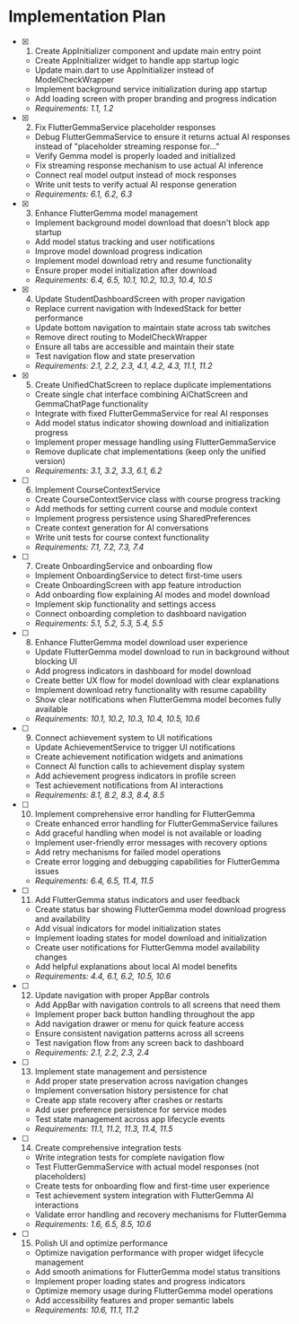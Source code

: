 # Implementation Plan

- [x] 1. Create AppInitializer component and update main entry point





  - Create AppInitializer widget to handle app startup logic
  - Update main.dart to use AppInitializer instead of ModelCheckWrapper
  - Implement background service initialization during app startup
  - Add loading screen with proper branding and progress indication
  - _Requirements: 1.1, 1.2_

- [x] 2. Fix FlutterGemmaService placeholder responses





  - Debug FlutterGemmaService to ensure it returns actual AI responses instead of "placeholder streaming response for..."
  - Verify Gemma model is properly loaded and initialized
  - Fix streaming response mechanism to use actual AI inference
  - Connect real model output instead of mock responses
  - Write unit tests to verify actual AI response generation
  - _Requirements: 6.1, 6.2, 6.3_

- [x] 3. Enhance FlutterGemma model management





  - Implement background model download that doesn't block app startup
  - Add model status tracking and user notifications
  - Improve model download progress indication
  - Implement model download retry and resume functionality
  - Ensure proper model initialization after download
  - _Requirements: 6.4, 6.5, 10.1, 10.2, 10.3, 10.4, 10.5_

- [x] 4. Update StudentDashboardScreen with proper navigation



  - Replace current navigation with IndexedStack for better performance
  - Update bottom navigation to maintain state across tab switches
  - Remove direct routing to ModelCheckWrapper
  - Ensure all tabs are accessible and maintain their state
  - Test navigation flow and state preservation
  - _Requirements: 2.1, 2.2, 2.3, 4.1, 4.2, 4.3, 11.1, 11.2_

- [x] 5. Create UnifiedChatScreen to replace duplicate implementations




  - Create single chat interface combining AiChatScreen and GemmaChatPage functionality
  - Integrate with fixed FlutterGemmaService for real AI responses
  - Add model status indicator showing download and initialization progress
  - Implement proper message handling using FlutterGemmaService
  - Remove duplicate chat implementations (keep only the unified version)
  - _Requirements: 3.1, 3.2, 3.3, 6.1, 6.2_

- [ ] 6. Implement CourseContextService
  - Create CourseContextService class with course progress tracking
  - Add methods for setting current course and module context
  - Implement progress persistence using SharedPreferences
  - Create context generation for AI conversations
  - Write unit tests for course context functionality
  - _Requirements: 7.1, 7.2, 7.3, 7.4_

- [ ] 7. Create OnboardingService and onboarding flow
  - Implement OnboardingService to detect first-time users
  - Create OnboardingScreen with app feature introduction
  - Add onboarding flow explaining AI modes and model download
  - Implement skip functionality and settings access
  - Connect onboarding completion to dashboard navigation
  - _Requirements: 5.1, 5.2, 5.3, 5.4, 5.5_

- [ ] 8. Enhance FlutterGemma model download user experience
  - Update FlutterGemma model download to run in background without blocking UI
  - Add progress indicators in dashboard for model download
  - Create better UX flow for model download with clear explanations
  - Implement download retry functionality with resume capability
  - Show clear notifications when FlutterGemma model becomes fully available
  - _Requirements: 10.1, 10.2, 10.3, 10.4, 10.5, 10.6_

- [ ] 9. Connect achievement system to UI notifications
  - Update AchievementService to trigger UI notifications
  - Create achievement notification widgets and animations
  - Connect AI function calls to achievement display system
  - Add achievement progress indicators in profile screen
  - Test achievement notifications from AI interactions
  - _Requirements: 8.1, 8.2, 8.3, 8.4, 8.5_

- [ ] 10. Implement comprehensive error handling for FlutterGemma
  - Create enhanced error handling for FlutterGemmaService failures
  - Add graceful handling when model is not available or loading
  - Implement user-friendly error messages with recovery options
  - Add retry mechanisms for failed model operations
  - Create error logging and debugging capabilities for FlutterGemma issues
  - _Requirements: 6.4, 6.5, 11.4, 11.5_

- [ ] 11. Add FlutterGemma status indicators and user feedback
  - Create status bar showing FlutterGemma model download progress and availability
  - Add visual indicators for model initialization states
  - Implement loading states for model download and initialization
  - Create user notifications for FlutterGemma model availability changes
  - Add helpful explanations about local AI model benefits
  - _Requirements: 4.4, 6.1, 6.2, 10.5, 10.6_

- [ ] 12. Update navigation with proper AppBar controls
  - Add AppBar with navigation controls to all screens that need them
  - Implement proper back button handling throughout the app
  - Add navigation drawer or menu for quick feature access
  - Ensure consistent navigation patterns across all screens
  - Test navigation flow from any screen back to dashboard
  - _Requirements: 2.1, 2.2, 2.3, 2.4_

- [ ] 13. Implement state management and persistence
  - Add proper state preservation across navigation changes
  - Implement conversation history persistence for chat
  - Create app state recovery after crashes or restarts
  - Add user preference persistence for service modes
  - Test state management across app lifecycle events
  - _Requirements: 11.1, 11.2, 11.3, 11.4, 11.5_

- [ ] 14. Create comprehensive integration tests
  - Write integration tests for complete navigation flow
  - Test FlutterGemmaService with actual model responses (not placeholders)
  - Create tests for onboarding flow and first-time user experience
  - Test achievement system integration with FlutterGemma AI interactions
  - Validate error handling and recovery mechanisms for FlutterGemma
  - _Requirements: 1.6, 6.5, 8.5, 10.6_

- [ ] 15. Polish UI and optimize performance
  - Optimize navigation performance with proper widget lifecycle management
  - Add smooth animations for FlutterGemma model status transitions
  - Implement proper loading states and progress indicators
  - Optimize memory usage during FlutterGemma model operations
  - Add accessibility features and proper semantic labels
  - _Requirements: 10.6, 11.1, 11.2_